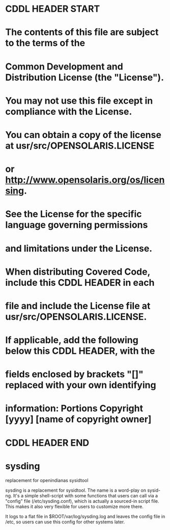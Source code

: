 # CDDL HEADER START

# The contents of this file are subject to the terms of the
# Common Development and Distribution License (the "License").
# You may not use this file except in compliance with the License.

# You can obtain a copy of the license at usr/src/OPENSOLARIS.LICENSE
# or http://www.opensolaris.org/os/licensing.
# See the License for the specific language governing permissions
# and limitations under the License.

# When distributing Covered Code, include this CDDL HEADER in each
# file and include the License file at usr/src/OPENSOLARIS.LICENSE.
# If applicable, add the following below this CDDL HEADER, with the
# fields enclosed by brackets "[]" replaced with your own identifying
# information: Portions Copyright [yyyy] [name of copyright owner]

# CDDL HEADER END

# sysding
replacement for openindianas sysidtool

sysding is a replacement for sysidtool. The name is a word-play on sysid-ng.
It's a simple shell-script with some functions that users can call via a
"config" file (/etc/sysding.conf), which is actually a sourced-in script file.
This makes it also very flexible for users to customize more there.

It logs to a flat file in $ROOT/var/log/sysding.log and leaves the config file 
in /etc, so users can use this config for other systems later.